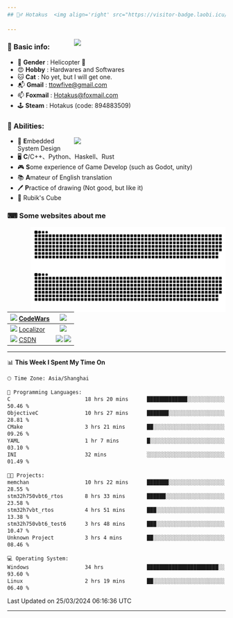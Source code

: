 ```yaml
---
## 🕵️‍♂️ Hotakus  <img align='right' src="https://visitor-badge.laobi.icu/badge?page_id=hotakus.visitor-badge&left_text=Views&format=true" width=70 >

---
```


<picture>
  <source
    srcset="https://github-readme-stats-git-master-hotakus.vercel.app/api/top-langs/?username=hotakus&hide=html&layout=compact&border_radius=10&theme=calm#gh-dark-mode-only"
    media="(prefers-color-scheme: dark)"
  />
  <source
    srcset="https://github-readme-stats-git-master-hotakus.vercel.app/api/top-langs/?username=hotakus&hide=html&layout=compact&border_radius=10&theme=default#gh-light-mode-only"
    media="(prefers-color-scheme: light), (prefers-color-scheme: no-preference)"
  />
  <img src='https://github-readme-stats-git-master-hotakus.vercel.app/api/top-langs/?username=hotakus&layout=compact&border_radius=10&theme=calm#gh-dark-mode-only' width=350 align='right'>
</picture>

### 📰 Basic info:
- 👬 **Gender** : Helicopter 🚁
- 😍 **Hobby** : Hardwares and Softwares
- 🐱 **Cat** : No yet, but I will get one.
- 📬 **Gmail** : ttowfive@gmail.com
- 📫 **Foxmail** : Hotakus@foxmail.com
- 🕹 **Steam** : Hotakus (code: 894883509)

### 💪 Abilities:

<picture>
  <source
    srcset="https://github-readme-stats-git-master-hotakus.vercel.app/api?username=hotakus&show_icons=true&theme=calm&border_radius=10"
    media="(prefers-color-scheme: dark)"
  />
  <source
    srcset="https://github-readme-stats-git-master-hotakus.vercel.app/api?username=hotakus&show_icons=true&theme=default&border_radius=10"
    media="(prefers-color-scheme: light), (prefers-color-scheme: no-preference)"
  />
  <img src='https://github-readme-stats-git-master-hotakus.vercel.app/api?username=hotakus&show_icons=true&theme=calm&border_radius=10' width=350 align='right'>
</picture>

- 🔌 **E**mbedded System Design
- 🖥 **C**/C++、Python、Haskell、Rust
- 🎮 **S**ome experience of Game Develop (such as Godot, unity)
- 📚 **A**mateur of English translation 
- 🖊 **P**ractice of drawing (Not good, but like it) 
- 🎲 Rubik's Cube

### ⌨ Some websites about me
<img src='https://github.com/Hotakus/Hotakus/blob/output/github-contribution-grid-snake-dark.svg#gh-dark-mode-only' width=450 align='right'>
<img src='https://github.com/Hotakus/Hotakus/blob/output/github-contribution-grid-snake.svg#gh-light-mode-only' width=450 align='right'>

| <img src='https://www.codewars.com/packs/assets/logo.61192cf7.svg' width=15 > [CodeWars](https://www.codewars.com/users/Hotakus) |<img src='https://www.codewars.com/users/Hotakus/badges/micro' width=150 >|  
| :---- | :----: | 
|<img src='https://www.localizor.com/images/favicon.png' width=17 > [Localizor](https://www.codewars.com/users/Hotakus)| <img src='https://www.localizor.com/images/localizor-logo.png' width=100 > |
|<img src='https://img-home.csdnimg.cn/images/20201124032511.png' width=30 > [CSDN](https://blog.csdn.net/qq_26106317?spm=1010.2135.3001.5421)|<img width=16 src="https://img-home.csdnimg.cn/images/20210108035947.gif"> <img src="https://csdnimg.cn/identity/blog4.png" width=16>|

---

<!--START_SECTION:waka-->
📊 **This Week I Spent My Time On** 

```text
🕑︎ Time Zone: Asia/Shanghai

💬 Programming Languages: 
C                        18 hrs 20 mins      █████████████░░░░░░░░░░░░   50.46 % 
ObjectiveC               10 hrs 27 mins      ███████░░░░░░░░░░░░░░░░░░   28.81 % 
CMake                    3 hrs 21 mins       ██░░░░░░░░░░░░░░░░░░░░░░░   09.26 % 
YAML                     1 hr 7 mins         █░░░░░░░░░░░░░░░░░░░░░░░░   03.10 % 
INI                      32 mins             ░░░░░░░░░░░░░░░░░░░░░░░░░   01.49 % 

🐱‍💻 Projects: 
memchan                  10 hrs 22 mins      ███████░░░░░░░░░░░░░░░░░░   28.55 % 
stm32h750vbt6_rtos       8 hrs 33 mins       ██████░░░░░░░░░░░░░░░░░░░   23.58 % 
stm32h7vbt_rtos          4 hrs 51 mins       ███░░░░░░░░░░░░░░░░░░░░░░   13.38 % 
stm32h750vbt6_test6      3 hrs 48 mins       ███░░░░░░░░░░░░░░░░░░░░░░   10.47 % 
Unknown Project          3 hrs 4 mins        ██░░░░░░░░░░░░░░░░░░░░░░░   08.46 % 

💻 Operating System: 
Windows                  34 hrs              ███████████████████████░░   93.60 % 
Linux                    2 hrs 19 mins       ██░░░░░░░░░░░░░░░░░░░░░░░   06.40 % 
```


 Last Updated on 25/03/2024 06:16:36 UTC
<!--END_SECTION:waka-->

---
